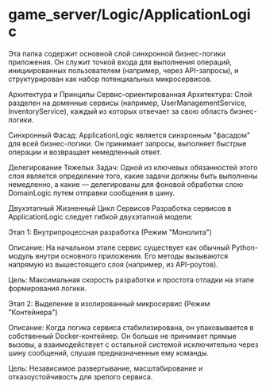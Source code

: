# game_server/Logic/ApplicationLogic

Эта папка содержит основной слой синхронной бизнес-логики приложения. Он служит точкой входа для выполнения операций, инициированных пользователем (например, через API-запросы), и структурирован как набор потенциальных микросервисов.

Архитектура и Принципы
Сервис-ориентированная Архитектура: Слой разделен на доменные сервисы (например, UserManagementService, InventoryService), каждый из которых отвечает за свою область бизнес-логики.

Синхронный Фасад: ApplicationLogic является синхронным "фасадом" для всей бизнес-логики. Он принимает запросы, выполняет быстрые операции и возвращает немедленный ответ.

Делегирование Тяжелых Задач: Одной из ключевых обязанностей этого слоя является определение того, какие задачи должны быть выполнены немедленно, а какие — делегированы для фоновой обработки слою DomainLogic путем отправки сообщения в шину.

Двухэтапный Жизненный Цикл Сервисов
Разработка сервисов в ApplicationLogic следует гибкой двухэтапной модели:

Этап 1: Внутрипроцессная разработка (Режим "Монолита")

Описание: На начальном этапе сервис существует как обычный Python-модуль внутри основного приложения. Его методы вызываются напрямую из вышестоящего слоя (например, из API-роутов).

Цель: Максимальная скорость разработки и простота отладки на этапе формирования логики.

Этап 2: Выделение в изолированный микросервис (Режим "Контейнера")

Описание: Когда логика сервиса стабилизирована, он упаковывается в собственный Docker-контейнер. Он больше не принимает прямые вызовы, а взаимодействует с остальной системой исключительно через шину сообщений, слушая предназначенные ему команды.

Цель: Независимое развертывание, масштабирование и отказоустойчивость для зрелого сервиса.
